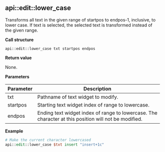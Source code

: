 ## api::edit::lower\_case

Transforms all text in the given range of startpos to endpos-1, inclusive, to lower case.  If text is selected, the selected text is transformed instead of the given range.

**Call structure**

`api::edit::lower_case txt startpos endpos`

**Return value**

None.

**Parameters**

| Parameter | Description |
| - | - |
| txt | Pathname of text widget to modify. |
| startpos | Starting text widget index of range to lowercase. |
| endpos | Ending text widget index of range to lowercase. The character at this position will not be modified. |

**Example**

```Tcl
# Make the current character lowercased
api::edit::lower_case $txt insert "insert+1c"
```
